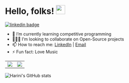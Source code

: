 <!-- ### Hi there 👋 -->
# Hello, folks! <img src="https://raw.githubusercontent.com/MartinHeinz/MartinHeinz/master/wave.gif" width="30px">

[![linkedin badge](https://img.shields.io/badge/linkedin-Harini-0077b5?style=social&logo=linkedin)](https://www.linkedin.com/in/harini-tatipamula-14a3a8213/)
<!--
**Harini1023/Harini1023** is a ✨ _special_ ✨ repository because its `README.md` (this file) appears on your GitHub profile.

Here are some ideas to get you started: -->

<!-- - 🔭 I’m currently working on ... -->
- 🌱 I’m currently learning competitive programming
- 👩🏻‍💻 I’m looking to collaborate on Open-Source projects
- 📫 How to reach me: [LinkedIn](https://www.linkedin.com/in/harini-tatipamula-14a3a8213/) | [Email](harinisai1112@gmail.com)
- ⚡ Fun fact: Love Music

<table>
  <tr>
    <td>
      <img src="https://github-readme-stats.vercel.app/api?username=Harini1023&show_icons=true&include_all_commits=true&count_private=true&hide_border=true&theme=dark&hide=contribs,prs" />
    </td>
    <td>
      <img align="center" src="https://github-readme-stats.vercel.app/api/top-langs/?username=Harini1023&theme=dark" />
    </td>
  </tr>
</table>

![Harini's GitHub stats](https://github-readme-stats.vercel.app/api?username=Harini1023&theme=dark&show_icons=true&hide=contribs,prs)

<!-- [![Harini's top languages](https://github-readme-stats.vercel.app/api/top-langs/?username=Harini1023&theme=dark)](https://github.com/Harini1023/github-readme-stats) -->



